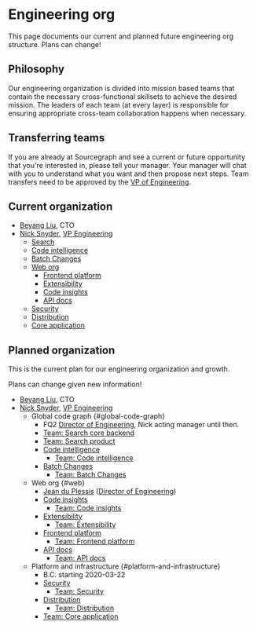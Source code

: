 # Engineering org

This page documents our current and planned future engineering org structure. Plans can change!

## Philosophy

Our engineering organization is divided into mission based teams that contain the necessary cross-functional skillsets to achieve the desired mission. The leaders of each team (at every layer) is responsible for ensuring appropriate cross-team collaboration happens when necessary.

## Transferring teams

If you are already at Sourcegraph and see a current or future opportunity that you're interested in, please tell your manager. Your manager will chat with you to understand what you want and then propose next steps. Team transfers need to be approved by the [VP of Engineering](roles.md#vp-engineering).

## Current organization

- [Beyang Liu](index.md#beyang-liu), CTO
- [Nick Snyder](index.md#nick-snyder-he-him), [VP Engineering](../../handbook/engineering/roles.md#vp-engineering)
	- [Search](../../handbook/engineering/search/index.md)
	- [Code intelligence](../../handbook/engineering/code-intelligence/index.md)
	- [Batch Changes](../../handbook/engineering/batch-changes/index.md)
    - [Web org](../../handbook/engineering/web/index.md)
        - [Frontend platform](../../handbook/engineering/web/frontend-platform/index.md)
        - [Extensibility](../../handbook/engineering/web/extensibility/index.md)
		- [Code insights](../../handbook/engineering/web/code-insights/index.md)
        - [API docs](../../handbook/engineering/web/api-docs/index.md)
	- [Security](../../handbook/engineering/security/index.md)
	- [Distribution](../../handbook/engineering/distribution/index.md)
	- [Core application](../../handbook/engineering/core-application/index.md)

## Planned organization

This is the current plan for our engineering organization and growth.

Plans can change given new information!

- [Beyang Liu](../../../company/team/index.md#beyang-liu), CTO
- [Nick Snyder](../../../company/team/index.md#nick-snyder-he-him), [VP Engineering](roles.md#vp-engineering)
    - Global code graph {#global-code-graph}
        - FQ2 [Director of Engineering](https://jobs.lever.co/sourcegraph/92a29215-e44f-4f2e-b147-73a8cb756d09), Nick acting manager until then.
        - [Team: Search core backend](search/index.md#search-core-backend-eng)
        - [Team: Search product](search/index.md#search-product-eng)
        - [Code intelligence](code-intelligence/index.md)
            - [Team: Code intelligence](code-intelligence/index.md#code-intelligence-eng)
        - [Batch Changes](batch-changes/index.md)
            - [Team: Batch Changes](batch-changes/index.md#batch-changes-eng)
    - Web org {#web}
        - [Jean du Plessis](../../../company/team/index.md#jean-du-plessis-he-him) ([Director of Engineering](roles.md#director-of-engineering))
        - [Code insights](web/code-insights/index.md)
            - [Team: Code insights](web/code-insights/index.md#code-insights-eng)
        - [Extensibility](web/extensibility/index.md)
            - [Team: Extensibility](web/extensibility/index.md#extensibility-eng)
        - [Frontend platform](web/frontend-platform/index.md)
            - [Team: Frontend platform](web/frontend-platform/index.md#frontend-platform-eng)
        - [API docs](web/api-docs/index.md)
            - [Team: API docs](web/api-docs/index.md#api-docs-eng)
    - Platform and infrastructure {#platform-and-infrastructure}
        - B.C. starting 2020-03-22
        - [Security](security/index.md)
            - [Team: Security](security/index.md#security-eng)
        - [Distribution](distribution/index.md)
            - [Team: Distribution](distribution/index.md#distribution-eng)
        - [Team: Core application](core-application/index.md#core-application-eng)

<script>
// This script injects the org chart content into each section of this page that links to a team page.
// It is similar to the script used to compile the goals in ../goals/index.md.

async function getPageOrgList(pageUrl) {
	const sectionId = pageUrl.replace(/^.*#/, '')

	const resp = await fetch(pageUrl)
	const doc = new DOMParser().parseFromString(await resp.text(), "text/html")
	const section = doc.getElementById(sectionId)
	if (!section) {
		const error = document.createElement('p')
		error.innerText = `Error generating org chart: page at ${pageUrl} has no section with ID ${sectionId}.`
		return error
	}
    return section.parentNode
}

const teamAnchors = Array.from(document.querySelectorAll('a')).filter(a => a.innerText.startsWith('Team: '))
Promise.all(
	teamAnchors.map(async a => ({
		anchor: a,
		content: await getPageOrgList(a.href),
	}))
).then(data => {
	for (const {anchor, content} of data) {
        // Replace the parent node list item
        anchor.parentNode.replaceWith(content)
	}
})
</script>
